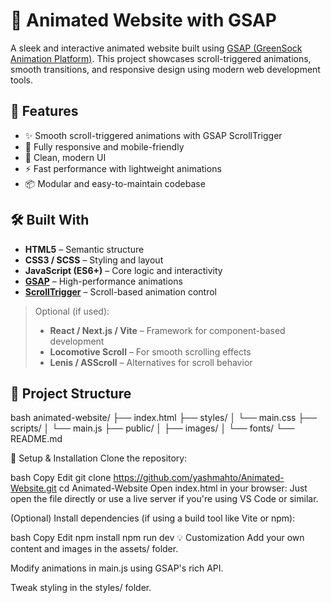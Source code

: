 # 🌟 Animated Website with GSAP

A sleek and interactive animated website built using [GSAP (GreenSock Animation Platform)](https://greensock.com/gsap/). This project showcases scroll-triggered animations, smooth transitions, and responsive design using modern web development tools.

## 🚀 Features

- ✨ Smooth scroll-triggered animations with GSAP ScrollTrigger
- 📱 Fully responsive and mobile-friendly
- 🎨 Clean, modern UI
- ⚡ Fast performance with lightweight animations
- 📦 Modular and easy-to-maintain codebase

## 🛠️ Built With

- **HTML5** – Semantic structure
- **CSS3 / SCSS** – Styling and layout
- **JavaScript (ES6+)** – Core logic and interactivity
- **[GSAP](https://greensock.com/gsap/)** – High-performance animations
- **[ScrollTrigger](https://greensock.com/scrolltrigger/)** – Scroll-based animation control

> Optional (if used):
> - **React / Next.js / Vite** – Framework for component-based development
> - **Locomotive Scroll** – For smooth scrolling effects
> - **Lenis / ASScroll** – Alternatives for scroll behavior

## 📂 Project Structure

bash
animated-website/
├── index.html
├── styles/
│   └── main.css
├── scripts/
│   └── main.js
├── public/
│   ├── images/
│   └── fonts/
└── README.md

🔧 Setup & Installation
Clone the repository:

bash
Copy
Edit
git clone https://github.com/yashmahto/Animated-Website.git
cd Animated-Website
Open index.html in your browser: Just open the file directly or use a live server if you're using VS Code or similar.

(Optional) Install dependencies (if using a build tool like Vite or npm):

bash
Copy
Edit
npm install
npm run dev
💡 Customization
Add your own content and images in the assets/ folder.

Modify animations in main.js using GSAP's rich API.

Tweak styling in the styles/ folder.
